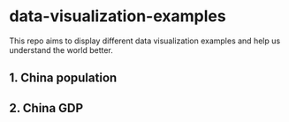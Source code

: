# data-visualization-examples
This repo aims to display different data visualization examples and help us understand the world better.
## **1. China population**
## **2. China GDP**
